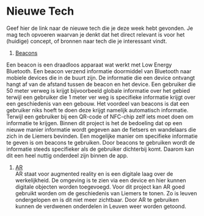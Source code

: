 Nieuwe Tech 
===========

Geef hier de link naar de nieuwe tech die je deze week hebt gevonden.
Je mag tech opvoeren waarvan je denkt dat het direct relevant is voor het (huidige) concept, of bronnen naar 
  tech die je interessant vindt.

1. [Beacons](https://www.mt.nl/series/effectief-ondernemen/een-uitleg-over-beacons-in-8-bakens/87162)  

  Een beacon is een draadloos apparaat wat werkt met Low Energy Bluetooth. Een beacon verzend informatie doormiddel van Bluetooth naar mobiele devices die in de buurt zijn. De informatie die een device ontvangt hangt af van de afstand tussen de beacon en het device. Een gebruiker die 50 meter verweg is krijgt bijvoorbeeld globale informatie over het gebied terwijl een gebruiker die 1 meter ver weg is specifieke informatie krijgt over een geschiedenis van een gebouw.
  Het voordeel van beacons is dat een gebruiker niks hoeft te doen deze krijgt namelijk automatisch informatie. Terwijl een gebruiker bij een QR-code of NFC-chip zelf iets moet doen om informatie te krijgen.
  Binnen dit project is het de bedoeling dat op een nieuwe manier informatie wordt gegeven aan de fietsers en wandelaars die zich in de Liemers bevinden. Een mogelijke manier om specifieke informatie te geven is om beacons te gebruiken. Door beacons te gebruiken wordt de informatie steeds specifieker als de gebruiker dichterbij komt. Daarom kan dit een heel nuttig onderdeel zijn binnen de app. 

1. [AR](https://ar-experts.nl/kennisbank/augmented-reality-alles-moet-weten/)  
  AR staat voor augmented reality en is een digitale laag over de werkelijkheid. De omgeving is te zien via een device en hier kunnen digitale objecten worden toegevoegd. Voor dit project kan AR goed gebruikt worden om de geschiedenis van Liemers te tonen. Zo is leuven ondergelopen en is dit niet meer zichtbaar. Door AR te gebruiken kunnen de verdwenen onderdelen in Leuven weer worden getoond.


